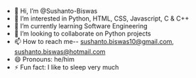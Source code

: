 - 👋 Hi, I’m @Sushanto-Biswas
- 👀 I’m interested in Python, HTML, CSS, Javascript, C & C++
- 🌱 I’m currently learning Software Engineering
- 💞️ I’m looking to collaborate on Python projects
- 📫 How to reach me-- sushanto.biswas10@gmail.com, sushanto.biswas@hotmail.com
- 😄 Pronouns: he/him
- ⚡ Fun fact: I like to sleep very much

<!---
SushantoBiswas/SushantoBiswas is a ✨ special ✨ repository because its `README.md` (this file) appears on your GitHub profile.
You can click the Preview link to take a look at your changes.
--->
